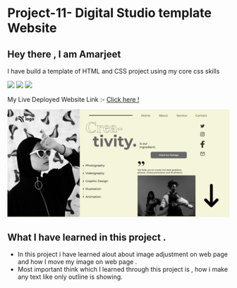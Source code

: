 # Project-11-  Digital Studio template Website 
 ## Hey there ,  I am Amarjeet 
 I have build a template of HTML and CSS project using my core css skills 
 
 ![](https://img.shields.io/badge/Project-11-green)
 ![](https://img.shields.io/badge/HTML-5-orange)
 ![](https://img.shields.io/badge/CSS-3-pink)

 My Live Deployed Website Link :- [Click here !](https://project-11-creative-hub.netlify.app/)

 
 ![](./image/web-page.jpg)

 ## What I have learned in this project .
 - In this project i have learned alout about image adjustment on web page and how I move my image on web page .
 - Most important think which I learned through this project is , how i make any text like only outline is showing.
